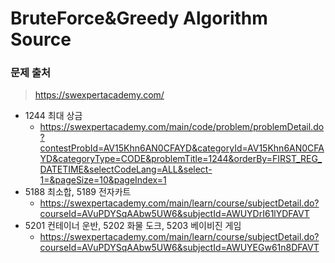 # BruteForce&Greedy Algorithm Source

### 문제 출처

> https://swexpertacademy.com/



* 1244 최대 상금
  * https://swexpertacademy.com/main/code/problem/problemDetail.do?contestProbId=AV15Khn6AN0CFAYD&categoryId=AV15Khn6AN0CFAYD&categoryType=CODE&problemTitle=1244&orderBy=FIRST_REG_DATETIME&selectCodeLang=ALL&select-1=&pageSize=10&pageIndex=1
* 5188 최소합, 5189 전자카트
  * https://swexpertacademy.com/main/learn/course/subjectDetail.do?courseId=AVuPDYSqAAbw5UW6&subjectId=AWUYDrI61lYDFAVT
* 5201 컨테이너 운반, 5202 화물 도크, 5203 베이비진 게임
  * https://swexpertacademy.com/main/learn/course/subjectDetail.do?courseId=AVuPDYSqAAbw5UW6&subjectId=AWUYEGw61n8DFAVT

